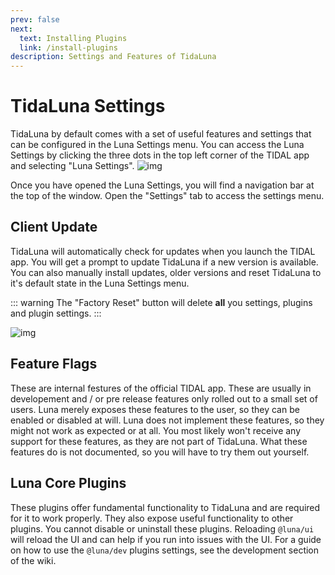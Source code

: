 ```yaml
---
prev: false
next:
  text: Installing Plugins
  link: /install-plugins
description: Settings and Features of TidaLuna
---
```


# TidaLuna Settings

TidaLuna by default comes with a set of useful features and settings that can be configured in the Luna Settings menu.
You can access the Luna Settings by clicking the three dots in the top left corner of the TIDAL app and selecting "Luna Settings".
![img](/assets/images/luna-settings.png)

Once you have opened the Luna Settings, you will find a navigation bar at the top of the window. Open the "Settings" tab to access the settings menu.

## Client Update

TidaLuna will automatically check for updates when you launch the TIDAL app. You will get a prompt to update TidaLuna if a new version is available.
You can also manually install updates, older versions and reset TidaLuna to it's default state in the Luna Settings menu.

::: warning
The "Factory Reset" button will delete **all** you settings, plugins and plugin settings.
:::

![img](/assets/images/luna-update-menu.png)

## Feature Flags

These are internal festures of the official TIDAL app. These are usually in developement and / or pre release features only rolled out to a small set of users.
Luna merely exposes these features to the user, so they can be enabled or disabled at will. Luna does not implement these features, so they might not work as expected or at all. You most likely won't receive any support for these features, as they are not part of TidaLuna.
What these features do is not documented, so you will have to try them out yourself.

## Luna Core Plugins

These plugins offer fundamental functionality to TidaLuna and are required for it to work properly. They also expose useful functionality to other plugins. You cannot disable or uninstall these plugins.
Reloading `@luna/ui` will reload the UI and can help if you run into issues with the UI.
For a guide on how to use the `@luna/dev` plugins settings, see the development section of the wiki.
